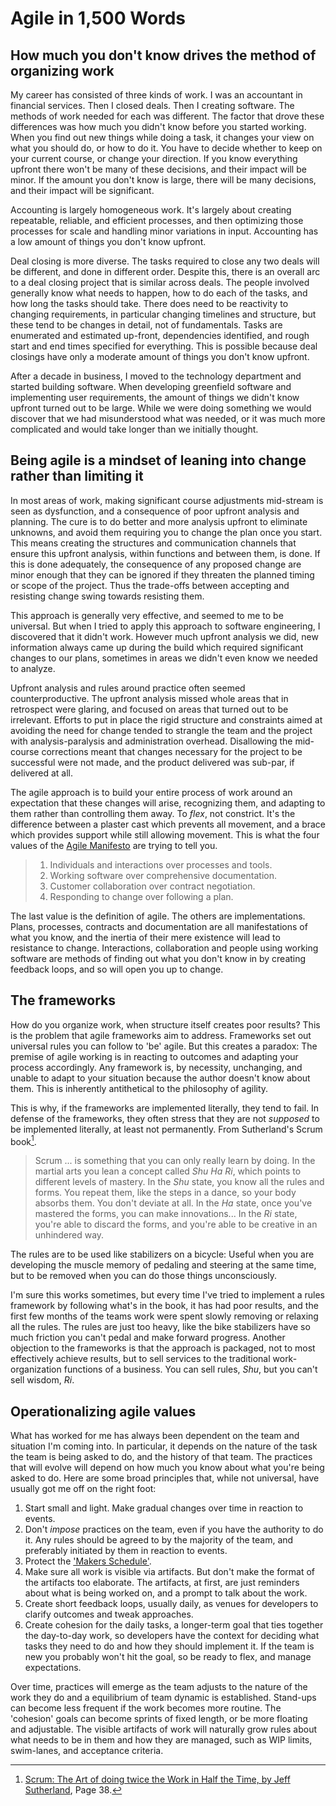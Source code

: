 # Agile in 1,500 Words

## How much you don't know drives the method of organizing work

My career has consisted of three kinds of work.
I was an accountant in financial services.
Then I closed deals. 
Then I creating software.
The methods of work needed for each was different.
The factor that drove these differences was how much you didn't know before you started working.
When you find out new things while doing a task, it changes your view on what you should do, or how to do it.
You have to decide whether to keep on your current course, or change your direction.
If you know everything upfront there won't be many of these decisions, and their impact will be minor.
If the amount you don't know is large, there will be many decisions, and their impact will be significant.

Accounting is largely homogeneous work.
It's largely about creating repeatable, reliable, and efficient processes, and then optimizing those processes for scale and handling minor variations in input.
Accounting has a low amount of things you don't know upfront.

Deal closing is more diverse.
The tasks required to close any two deals will be different, and done in different order.
Despite this, there is an overall arc to a deal closing project that is similar across deals.
The people involved generally know what needs to happen, how to do each of the tasks, and how long the tasks should take.
There does need to be reactivity to changing requirements, in particular changing timelines and structure, but these tend to be changes in detail, not of fundamentals.
Tasks are enumerated and estimated up-front, dependencies identified, and rough start and end times specified for everything.
This is possible because deal closings have only a moderate amount of things you don't know upfront.

After a decade in business, I moved to the technology department and started building software.
When developing greenfield software and implementing user requirements, the amount of things we didn't know upfront turned out to be large.
While we were doing something we would discover that we had misunderstood what was needed, or it was much more complicated and would take longer than we initially thought.

## Being agile is a mindset of leaning into change rather than limiting it

In most areas of work, making significant course adjustments mid-stream is seen as dysfunction, and a consequence of poor upfront analysis and planning.
The cure is to do better and more analysis upfront to eliminate unknowns, and avoid them requiring you to change the plan once you start.
This means creating the structures and communication channels that ensure this upfront analysis, within functions and between them, is done.
If this is done adequately, the consequence of any proposed change are minor enough that they can be ignored if they threaten the planned timing or scope of the project.
Thus the trade-offs between accepting and resisting change swing towards resisting them.

This approach is generally very effective, and seemed to me to be universal.
But when I tried to apply this approach to software engineering, I discovered that it didn't work.
However much upfront analysis we did, new information always came up during the build which required significant changes to our plans, sometimes in areas we didn't even know we needed to analyze.

Upfront analysis and rules around practice often seemed counterproductive.
The upfront analysis missed whole areas that in retrospect were glaring, and focused on areas that turned out to be irrelevant.
Efforts to put in place the rigid structure and constraints aimed at avoiding the need for change tended to strangle the team and the project with analysis-paralysis and administration overhead.
Disallowing the mid-course corrections meant that changes necessary for the project to be successful were not made, and the product delivered was sub-par, if delivered at all.

The agile approach is to build your entire process of work around an expectation that these changes will arise, recognizing them, and adapting to them rather than controlling them away.
To _flex_, not constrict.
It's the difference between a plaster cast which prevents all movement, and a brace which provides support while still allowing movement.
This is what the four values of the [Agile Manifesto](https://agilemanifesto.org/) are trying to tell you.

> 1. Individuals and interactions over processes and tools.
> 2. Working software over comprehensive documentation.
> 3. Customer collaboration over contract negotiation.
> 4. Responding to change over following a plan.

The last value is the definition of agile.
The others are implementations.
Plans, processes, contracts and documentation are all manifestations of what you know, and the inertia of their mere existence will lead to resistance to change.
Interactions, collaboration and people using working software are methods of finding out what you don't know in by creating feedback loops, and so will open you up to change.

## The frameworks

How do you organize work, when structure itself creates poor results?
This is the problem that agile frameworks aim to address.
Frameworks set out universal rules you can follow to 'be' agile.
But this creates a paradox:
The premise of agile working is in reacting to outcomes and adapting your process accordingly.
Any framework is, by necessity, unchanging, and unable to adapt to your situation because the author doesn't know about them.
This is inherently antithetical to the philosophy of agility.

This is why, if the frameworks are implemented literally, they tend to fail.
In defense of the frameworks, they often stress that they are not _supposed_ to be implemented literally, at least not permanently.
From Sutherland's Scrum book[^1].

[^1]: [Scrum: The Art of doing twice the Work in Half the Time, by Jeff Sutherland](https://www.scruminc.com/new-scrum-the-book/), Page 38.

> Scrum ... is something that you can only really learn by doing.
> In the martial arts you lean a concept called _Shu Ha Ri_, which points to different levels of mastery.
> In the _Shu_ state, you know all the rules and forms.
> You repeat them, like the steps in a dance, so your body absorbs them.
> You don't deviate at all.
> In the _Ha_ state, once you've mastered the forms, you can make innovations...
> In the _Ri_ state, you're able to discard the forms, and you're able to be creative in an unhindered way.

The rules are to be used like stabilizers on a bicycle:
Useful when you are developing the muscle memory of pedaling and steering at the same time, but to be removed when you can do those things unconsciously.

I'm sure this works sometimes, but every time I've tried to implement a rules framework by following what's in the book, it has had poor results, and the first few months of the teams work were spent slowly removing or relaxing all the rules.
The rules are just too heavy, like the bike stabilizers have so much friction you can't pedal and make forward progress.
Another objection to the frameworks is that the approach is packaged, not to most effectively achieve results, but to sell services to the traditional work-organization functions of a business.
You can sell rules, _Shu_, but you can't sell wisdom, _Ri_.

## Operationalizing agile values

What has worked for me has always been dependent on the team and situation I'm coming into.
In particular, it depends on the nature of the task the team is being asked to do, and the history of that team.
The practices that will evolve will depend on how much you know about what you're being asked to do.
Here are some broad principles that, while not universal, have usually got me off on the right foot:

1. Start small and light. Make gradual changes over time in reaction to events.
2. Don't _impose_ practices on the team, even if you have the authority to do it. Any rules should be agreed to by the majority of the team, and preferably initiated by them in reaction to events.
3. Protect the ['Makers Schedule'](http://www.paulgraham.com/makersschedule.html).
4. Make sure all work is visible via artifacts. But don't make the format of the artifacts too elaborate. The artifacts, at first, are just reminders about what is being worked on, and a prompt to talk about the work.
5. Create short feedback loops, usually daily, as venues for developers to clarify outcomes and tweak approaches.
6. Create cohesion for the daily tasks, a longer-term goal that ties together the day-to-day work, so developers have the context for deciding what tasks they need to do and how they should implement it. If the team is new you probably won't hit the goal, so be ready to flex, and manage expectations.

Over time, practices will emerge as the team adjusts to the nature of the work they do and a equilibrium of team dynamic is established.
Stand-ups can become less frequent if the work becomes more routine.
The 'cohesion' goals can become sprints of fixed length, or be more floating and adjustable.
The visible artifacts of work will naturally grow rules about what needs to be in them and how they are managed, such as WIP limits, swim-lanes, and acceptance criteria.
